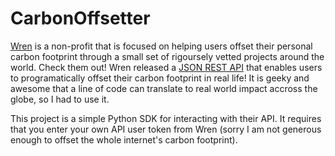 # CarbonOffsetter
[Wren](https://www.wren.co/) is a non-profit that is focused on helping users offset their personal carbon footprint through a small set of rigoursely vetted projects around the world. Check them out! Wren released a [JSON REST API](https://www.wren.co/wren-api) that enables users to programatically offset their carbon footprint in real life! It is geeky and awesome that a line of code can translate to real world impact accross the globe, so I had to use it.

This project is a simple Python SDK for interacting with their API. It requires that you enter your own API user token from Wren (sorry I am not generous enough to offset the whole internet's carbon footprint).
